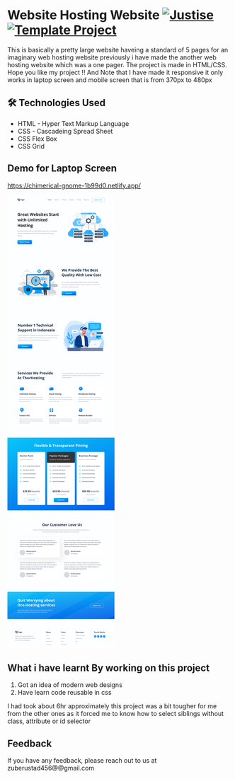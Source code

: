 #  Website Hosting Website [![Justise](https://img.shields.io/badge/Template-Project-red)](http://www.gnu.org/licenses/agpl-3.0) [![Template Project](https://img.shields.io/badge/Technologies%20-HTML%2FCSS-brightgreen)](http://www.gnu.org/licenses/agpl-3.0)

This is basically a pretty large website haveing a standard of 5 pages for an imaginary web hosting website previously i have made the another web hosting website which was a one pager. The project is made in HTML/CSS.
Hope you like my project !! And Note that I have made it responsive it only works in laptop screen and mobile screen that is from 370px to 480px


## 🛠 Technologies Used
  - HTML - Hyper Text Markup Language
  - CSS - Cascadeing Spread Sheet
  - CSS Flex Box
  - CSS Grid

## Demo for Laptop Screen
https://chimerical-gnome-1b99d0.netlify.app/

![](./assets/11.png)


## What i have learnt By working on this project
1. Got an idea of modern web designs 
2. Have learn code reusable in css

I had took about 6hr approximately  this project was a bit tougher for me from the other ones as it forced me to know how to select siblings without class, attribute or id selector

## Feedback

If you have any feedback, please reach out to us at zuberustad456@@gmail.com
